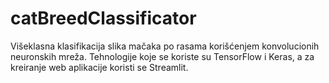 # catBreedClassificator
Višeklasna klasifikacija slika mačaka po rasama korišćenjem konvolucionih neuronskih mreža. Tehnologije koje se koriste su TensorFlow i Keras, a za kreiranje web aplikacije koristi se Streamlit.
